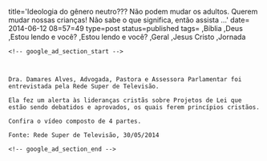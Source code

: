 title='Ideologia do gênero neutro??? Não podem mudar os adultos. Querem mudar 
nossas crianças! Não sabe o que significa, então assista &#8230;'
date= 2014-06-12 08=57=49
type=post
status=published
tags=
,Bíblia
,Deus
,Estou lendo e você?
,Estou lendo e você?
,Geral
,Jesus Cristo
,Jornada
~~~~~~
<!-- google_ad_section_start -->



Dra. Damares Alves, Advogada, Pastora e Assessora Parlamentar foi entrevistada pela Rede Super de Televisão.

Ela fez um alerta às lideranças cristãs sobre Projetos de Lei que estão sendo debatidos e aprovados, os quais ferem princípios cristãos.

Confira o vídeo composto de 4 partes.

Fonte: Rede Super de Televisão, 30/05/2014

<!-- google_ad_section_end -->